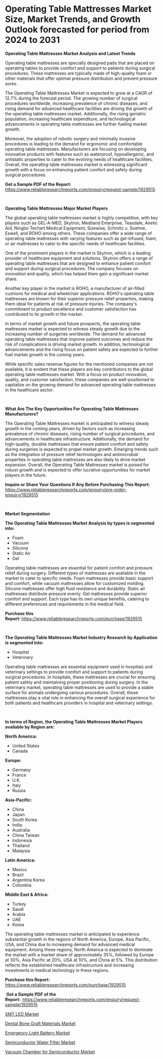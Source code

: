 <p><h1>Operating Table Mattresses Market Size, Market Trends, and Growth Outlook forecasted for period from 2024 to 2031</h1></p><p><strong>Operating Table Mattresses Market Analysis and Latest Trends</strong></p>
<p><p>Operating table mattresses are specially designed pads that are placed on operating tables to provide comfort and support to patients during surgical procedures. These mattresses are typically made of high-quality foam or other materials that offer optimal pressure distribution and prevent pressure sores.</p><p>The Operating Table Mattresses Market is expected to grow at a CAGR of 12.7% during the forecast period. The growing number of surgical procedures worldwide, increasing prevalence of chronic diseases, and rising demand for advanced healthcare facilities are driving the growth of the operating table mattresses market. Additionally, the rising geriatric population, increasing healthcare expenditure, and technological advancements in operating table mattresses are further fueling market growth.</p><p>Moreover, the adoption of robotic surgery and minimally invasive procedures is leading to the demand for ergonomic and comfortable operating table mattresses. Manufacturers are focusing on developing innovative products with features such as waterproof, hypoallergenic, and antistatic properties to cater to the evolving needs of healthcare facilities. Overall, the operating table mattresses market is witnessing significant growth with a focus on enhancing patient comfort and safety during surgical procedures.</p></p>
<p><strong>Get a Sample PDF of the Report:&nbsp;</strong> <a href="https://www.reliableresearchreports.com/enquiry/request-sample/1929515">https://www.reliableresearchreports.com/enquiry/request-sample/1929515</a></p>
<p>&nbsp;</p>
<p><strong>Operating Table Mattresses Major Market Players</strong></p>
<p><p>The global operating table mattresses market is highly competitive, with key players such as GEL-A-MED, Skytron, Mediland Enterprise, Teasdale, Anetic Aid, Ningbo Techart Medical Equipment, Sizewise, Schmitz u. Soehne, Eswell, and ROHO among others. These companies offer a wide range of operating table mattresses with varying features such as gel-infused, foam, or air mattresses to cater to the specific needs of healthcare facilities.</p><p>One of the prominent players in the market is Skytron, which is a leading provider of healthcare equipment and solutions. Skytron offers a range of operating table mattresses that are designed to enhance patient comfort and support during surgical procedures. The company focuses on innovation and quality, which has helped them gain a significant market share.</p><p>Another key player in the market is ROHO, a manufacturer of air-filled cushions for medical and wheelchair applications. ROHO's operating table mattresses are known for their superior pressure relief properties, making them ideal for patients at risk of pressure injuries. The company's commitment to product excellence and customer satisfaction has contributed to its growth in the market.</p><p>In terms of market growth and future prospects, the operating table mattresses market is expected to witness steady growth due to the increasing number of surgeries worldwide. The demand for advanced operating table mattresses that improve patient outcomes and reduce the risk of complications is driving market growth. In addition, technological advancements and the rising focus on patient safety are expected to further fuel market growth in the coming years.</p><p>While specific sales revenue figures for the mentioned companies are not available, it is evident that these players are key contributors to the global operating table mattresses market. With a focus on product innovation, quality, and customer satisfaction, these companies are well-positioned to capitalize on the growing demand for advanced operating table mattresses in the healthcare sector.</p></p>
<p>&nbsp;</p>
<p><strong>What Are The Key Opportunities For Operating Table Mattresses Manufacturers?</strong></p>
<p><p>The Operating Table Mattresses market is anticipated to witness steady growth in the coming years, driven by factors such as increasing prevalence of chronic diseases, rising number of surgical procedures, and advancements in healthcare infrastructure. Additionally, the demand for high-quality, durable mattresses that ensure patient comfort and safety during surgeries is expected to propel market growth. Emerging trends such as the integration of pressure relief technologies and antimicrobial properties in operating table mattresses are also likely to drive market expansion. Overall, the Operating Table Mattresses market is poised for robust growth and is expected to offer lucrative opportunities for market players in the future.</p></p>
<p><strong>Inquire or Share Your Questions If Any Before Purchasing This Report:</strong> <a href="https://www.reliableresearchreports.com/enquiry/pre-order-enquiry/1929515">https://www.reliableresearchreports.com/enquiry/pre-order-enquiry/1929515</a></p>
<p>&nbsp;</p>
<p><strong>Market Segmentation</strong></p>
<p><strong>The Operating Table Mattresses Market Analysis by types is segmented into:</strong></p>
<p><ul><li>Foam</li><li>Vacuum</li><li>Silicone</li><li>Static Air</li><li>Gel</li></ul></p>
<p><p>Operating table mattresses are essential for patient comfort and pressure relief during surgery. Different types of mattresses are available in the market to cater to specific needs. Foam mattresses provide basic support and comfort, while vacuum mattresses allow for customized molding. Silicone mattresses offer high fluid resistance and durability. Static air mattresses distribute pressure evenly. Gel mattresses provide superior comfort and support. Each type has its own unique benefits, catering to different preferences and requirements in the medical field.</p></p>
<p><strong>Purchase this Report:&nbsp;</strong><a href="https://www.reliableresearchreports.com/purchase/1929515">https://www.reliableresearchreports.com/purchase/1929515</a></p>
<p>&nbsp;</p>
<p><strong>The Operating Table Mattresses Market Industry Research by Application is segmented into:</strong></p>
<p><ul><li>Hospital</li><li>Veterinary</li></ul></p>
<p><p>Operating table mattresses are essential equipment used in hospitals and veterinary settings to provide comfort and support to patients during surgical procedures. In hospitals, these mattresses are crucial for ensuring patient safety and maintaining proper positioning during surgery. In the veterinary market, operating table mattresses are used to provide a stable surface for animals undergoing various procedures. Overall, these mattresses play a vital role in enhancing the overall surgical experience for both patients and healthcare providers in hospital and veterinary settings.</p></p>
<p>&nbsp;</p>
<p><strong>In terms of Region, the Operating Table Mattresses Market Players available by Region are:</strong></p>
<p>
    <p> <strong> North America: </strong>
        <ul>
            <li>United States</li>
            <li>Canada</li>
        </ul>
        </p> 
    <p> <strong> Europe: </strong>
        <ul>
            <li>Germany</li>
            <li>France</li>
            <li>U.K.</li>
            <li>Italy</li>
            <li>Russia</li>
        </ul>
        </p> 
    <p> <strong> Asia-Pacific: </strong>
        <ul>
            <li>China</li>
            <li>Japan</li>
            <li>South Korea</li>
            <li>India</li>
            <li>Australia</li>
            <li>China Taiwan</li>
            <li>Indonesia</li>
            <li>Thailand</li>
            <li>Malaysia</li>
        </ul>
        </p> 
    <p> <strong> Latin America: </strong>
        <ul>
            <li>Mexico</li>
            <li>Brazil</li>
            <li>Argentina Korea</li>
            <li>Colombia</li>
        </ul>
        </p> 
    <p> <strong> Middle East & Africa: </strong>
        <ul>
            <li>Turkey</li>
            <li>Saudi</li>
            <li>Arabia</li>
            <li>UAE</li>
            <li>Korea</li>
        </ul>
    </p>
    </p>
<p><p>The operating table mattresses market is anticipated to experience substantial growth in the regions of North America, Europe, Asia Pacific, USA, and China due to increasing demand for advanced medical equipment. Among these regions, North America is expected to dominate the market with a market share of approximately 35%, followed by Europe at 30%, Asia Pacific at 20%, USA at 10%, and China at 5%. This distribution reflects the established healthcare infrastructure and increasing investments in medical technology in these regions.</p></p>
<p><strong>Purchase this Report: </strong><a href="https://www.reliableresearchreports.com/purchase/1929515">https://www.reliableresearchreports.com/purchase/1929515</a></p>
<p>&nbsp;<strong>Get a Sample PDF of the Report:&nbsp;&nbsp;</strong><a href="https://www.reliableresearchreports.com/enquiry/request-sample/1929515">https://www.reliableresearchreports.com/enquiry/request-sample/1929515</a></p>
<p><strong></strong></p>
<p><p><a href="https://view.publitas.com/reportprime-1/smt-led-market-size-share-trends-analysis-report-by-application-regional-outlook-competitive-strategies-and-segment-forecasts-2024-2031/">SMT LED Market</a></p><p><a href="https://github.com/moyahfrancoestellec51j635wcx/Market-Research-Report-List-1/blob/main/dental-bone-graft-materials-market.md">Dental Bone Graft Materials Market</a></p><p><a href="https://view.publitas.com/reportprime-1/emergency-light-battery-market-size-furnishes-valuable-information-encompassing-market-share-market-trends-and-projections-spanning-from-2024-to-2031/">Emergency Light Battery Market</a></p><p><a href="https://chivalrous-flock-a86.notion.site/Semiconductor-Water-Filter-Market-Size-Reflecting-a-Forecast-Till-2031-Market-By-Type-By-Applicati-5bd33ba769744d8e809ac70027a339e9">Semiconductor Water Filter Market</a></p><p><a href="https://angry-finch-aaf.notion.site/Vacuum-Chamber-for-Semiconductor-Market-Size-Global-Industry-Overview-Market-Segmentation-and-Fore-9974850d8d954eee923353c958568919">Vacuum Chamber for Semiconductor Market</a></p></p>
